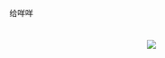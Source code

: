 给咩咩
<h1 align="center">
  <a href="https://sunguoqi.com/">
    <img src="https://readme-typing-svg.herokuapp.com/?lines=致应归不归人&center=true&size=27">
  </a>
</h1>
